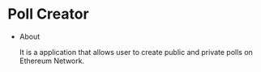 <h1> Poll Creator</h1> 
<ul>
<li>About </li>
<p>
It is a  application that allows user to create public and private polls on Ethereum Network.
</p>
</ul>
